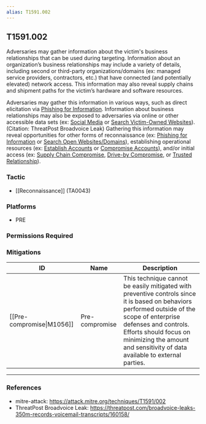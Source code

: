 ```yaml
---
alias: T1591.002
---
```


## T1591.002

Adversaries may gather information about the victim's business relationships that can be used during targeting. Information about an organization’s business relationships may include a variety of details, including second or third-party organizations/domains (ex: managed service providers, contractors, etc.) that have connected (and potentially elevated) network access. This information may also reveal supply chains and shipment paths for the victim’s hardware and software resources.

Adversaries may gather this information in various ways, such as direct elicitation via [Phishing for Information](https://attack.mitre.org/techniques/T1598). Information about business relationships may also be exposed to adversaries via online or other accessible data sets (ex: [Social Media](https://attack.mitre.org/techniques/T1593/001) or [Search Victim-Owned Websites](https://attack.mitre.org/techniques/T1594)).(Citation: ThreatPost Broadvoice Leak) Gathering this information may reveal opportunities for other forms of reconnaissance (ex: [Phishing for Information](https://attack.mitre.org/techniques/T1598) or [Search Open Websites/Domains](https://attack.mitre.org/techniques/T1593)), establishing operational resources (ex: [Establish Accounts](https://attack.mitre.org/techniques/T1585) or [Compromise Accounts](https://attack.mitre.org/techniques/T1586)), and/or initial access (ex: [Supply Chain Compromise](https://attack.mitre.org/techniques/T1195), [Drive-by Compromise](https://attack.mitre.org/techniques/T1189), or [Trusted Relationship](https://attack.mitre.org/techniques/T1199)).


### Tactic
- [[Reconnaissance]] (TA0043)

### Platforms
- PRE

### Permissions Required

### Mitigations

| ID | Name | Description |
| --- | --- | --- |
| [[Pre-compromise\|M1056]] | Pre-compromise | This technique cannot be easily mitigated with preventive controls since it is based on behaviors performed outside of the scope of enterprise defenses and controls. Efforts should focus on minimizing the amount and sensitivity of data available to external parties. |


---
### References

- mitre-attack: https://attack.mitre.org/techniques/T1591/002
- ThreatPost Broadvoice Leak: https://threatpost.com/broadvoice-leaks-350m-records-voicemail-transcripts/160158/
